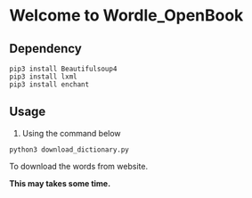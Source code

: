 # Welcome to Wordle_OpenBook

## Dependency
```
pip3 install Beautifulsoup4
pip3 install lxml
pip3 install enchant
```
## Usage
1. Using the command below
```
python3 download_dictionary.py
```
To download the words from website.

**This may takes some time.**

